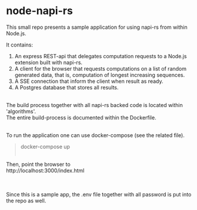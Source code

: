 # node-napi-rs

This small repo presents a sample application for using napi-rs from within Node.js.<br>

It contains:<br>
1. An express REST-api that delegates computation requests to a Node.js extension built with napi-rs.<br>
2. A client for the browser that requests computations on a list of random generated data, that is, computation of longest increasing sequences.<br>
3. A SSE connection that inform the client when result as ready.<br>
4. A Postgres database that stores all results.<br><br>

The build process together with all napi-rs backed code is located within 'algorithms'.<br>
The entire build-process is documented within the Dockerfile.<br><br>

To run the application one can use docker-compose (see the related file).<br>
> docker-compose up<br><br>

Then, point the browser to<br>
http://localhost:3000/index.html

<br><br>
Since this is a sample app, the .env file together with all password is put into the repo as well.


